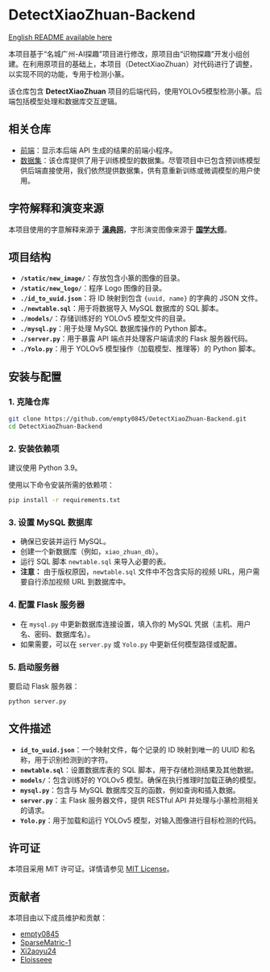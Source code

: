 # **DetectXiaoZhuan-Backend**

[English README available here](README.md)

本项目基于“名城广州-AI探趣”项目进行修改，原项目由“识物探趣”开发小组创建。在利用原项目的基础上，本项目（DetectXiaoZhuan）对代码进行了调整，以实现不同的功能，专用于检测小篆。

该仓库包含 **DetectXiaoZhuan** 项目的后端代码，使用YOLOv5模型检测小篆。后端包括模型处理和数据库交互逻辑。

## 相关仓库

- [前端](https://github.com/empty0845/DetectXiaoZhuan-WeChat.git)：显示本后端 API 生成的结果的前端小程序。
- [数据集](https://github.com/empty0845/DetectXiaoZhuan-Dataset.git)：该仓库提供了用于训练模型的数据集。尽管项目中已包含预训练模型供后端直接使用，我们依然提供数据集，供有意重新训练或微调模型的用户使用。

## 字符解释和演变来源
本项目使用的字意解释来源于 **[漢典网](https://www.zdic.net/)**，字形演变图像来源于 **[国学大师](https://www.guoxuedashi.net/)**。

## **项目结构**

- **`/static/new_image/`**：存放包含小篆的图像的目录。
- **`/static/new_logo/`**：程序 Logo 图像的目录。
- **`./id_to_uuid.json`**：将 ID 映射到包含 `{uuid, name}` 的字典的 JSON 文件。
- **`./newtable.sql`**：用于将数据导入 MySQL 数据库的 SQL 脚本。
- **`./models/`**：存储训练好的 YOLOv5 模型文件的目录。
- **`./mysql.py`**：用于处理 MySQL 数据库操作的 Python 脚本。
- **`./server.py`**：用于暴露 API 端点并处理客户端请求的 Flask 服务器代码。
- **`./Yolo.py`**：用于 YOLOv5 模型操作（加载模型、推理等）的 Python 脚本。

## **安装与配置**

### 1. **克隆仓库**
```bash
git clone https://github.com/empty0845/DetectXiaoZhuan-Backend.git
cd DetectXiaoZhuan-Backend
```

### 2. **安装依赖项**
建议使用 Python 3.9。

使用以下命令安装所需的依赖项：

```bash
pip install -r requirements.txt
```

### 3. **设置 MySQL 数据库**
- 确保已安装并运行 MySQL。
- 创建一个新数据库（例如，`xiao_zhuan_db`）。
- 运行 SQL 脚本 `newtable.sql` 来导入必要的表。
- **注意：** 由于版权原因，`newtable.sql` 文件中不包含实际的视频 URL，用户需要自行添加视频 URL 到数据库中。

### 4. **配置 Flask 服务器**
- 在 `mysql.py` 中更新数据库连接设置，填入你的 MySQL 凭据（主机、用户名、密码、数据库名）。
- 如果需要，可以在 `server.py` 或 `Yolo.py` 中更新任何模型路径或配置。

### 5. **启动服务器**
要启动 Flask 服务器：

```bash
python server.py
```

## **文件描述**

- **`id_to_uuid.json`**：一个映射文件，每个记录的 ID 映射到唯一的 UUID 和名称，用于识别检测到的字符。
- **`newtable.sql`**：设置数据库表的 SQL 脚本，用于存储检测结果及其他数据。
- **`models/`**：包含训练好的 YOLOv5 模型。确保在执行推理时加载正确的模型。
- **`mysql.py`**：包含与 MySQL 数据库交互的函数，例如查询和插入数据。
- **`server.py`**：主 Flask 服务器文件，提供 RESTful API 并处理与小篆检测相关的请求。
- **`Yolo.py`**：用于加载和运行 YOLOv5 模型，对输入图像进行目标检测的代码。

## **许可证**

本项目采用 MIT 许可证。详情请参见 [MIT License](https://opensource.org/licenses/MIT)。

## 贡献者

本项目由以下成员维护和贡献：

- [empty0845](https://github.com/empty0845)
- [SparseMatric-1](https://github.com/SparseMatric-1)
- [Xi2aoyu24](https://github.com/Xi2aoyu24)
- [Eloisseee](https://github.com/Eloisseee)
